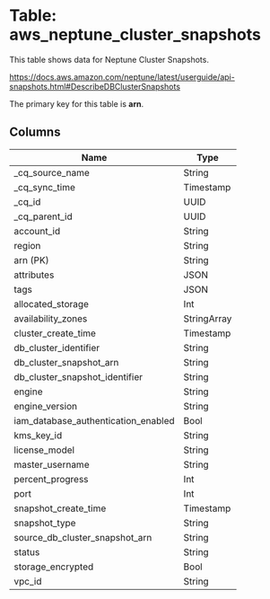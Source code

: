 # Table: aws_neptune_cluster_snapshots

This table shows data for Neptune Cluster Snapshots.

https://docs.aws.amazon.com/neptune/latest/userguide/api-snapshots.html#DescribeDBClusterSnapshots

The primary key for this table is **arn**.

## Columns

| Name          | Type          |
| ------------- | ------------- |
|_cq_source_name|String|
|_cq_sync_time|Timestamp|
|_cq_id|UUID|
|_cq_parent_id|UUID|
|account_id|String|
|region|String|
|arn (PK)|String|
|attributes|JSON|
|tags|JSON|
|allocated_storage|Int|
|availability_zones|StringArray|
|cluster_create_time|Timestamp|
|db_cluster_identifier|String|
|db_cluster_snapshot_arn|String|
|db_cluster_snapshot_identifier|String|
|engine|String|
|engine_version|String|
|iam_database_authentication_enabled|Bool|
|kms_key_id|String|
|license_model|String|
|master_username|String|
|percent_progress|Int|
|port|Int|
|snapshot_create_time|Timestamp|
|snapshot_type|String|
|source_db_cluster_snapshot_arn|String|
|status|String|
|storage_encrypted|Bool|
|vpc_id|String|